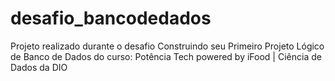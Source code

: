 # desafio_bancodedados
Projeto realizado durante o desafio Construindo seu Primeiro Projeto Lógico de Banco de Dados do curso: Potência Tech powered by iFood | Ciência de Dados da DIO
